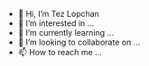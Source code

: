 - 👋 Hi, I’m Tez Lopchan
- 👀 I’m interested in ...
- 🌱 I’m currently learning ...
- 💞️ I’m looking to collaborate on ...
- 📫 How to reach me ...

<!---
tejlopchan/tejlopchan is a ✨ special ✨ repository because its `README.md` (this file) appears on your GitHub profile.
You can click the Preview link to take a look at your changes.
--->
